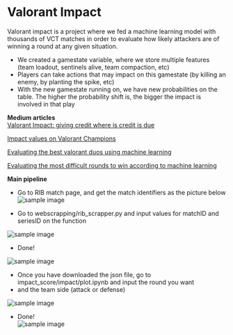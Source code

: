 
# Valorant Impact  
Valorant impact is a project where we fed a machine learning model with thousands of VCT matches in order to evaluate how likely attackers are of winning a round at any given situation.   
  
- We created a gamestate variable, where we store multiple features (team loadout, sentinels alive, team compaction, etc)  
- Players can take actions that may impact on this gamestate (by killing an enemy, by planting the spike, etc)  
- With the new gamestate running on, we have new probabilities on the table. The higher the probability shift is, the bigger the impact is involved in that play  

**Medium articles**  
[Valorant Impact: giving credit where is credit is due](https://medium.com/@matbessa12/valorant-impact-value-giving-credit-where-credit-is-due-d2b4ca66f03d)

[Impact values on Valorant Champions](https://medium.com/@matbessa12/impact-values-on-valorant-champions-4d0b8050d667)

[Evaluating the best valorant duos using machine learning](https://medium.com/@matbessa12/evaluating-the-best-duos-using-impact-rating-f2137e351ac4)

[Evaluating the most difficult rounds to win according to machine learning](https://medium.com/@matbessa12/most-difficult-rounds-to-win-valorant-champions-group-stage-92598f2515f6)

  
**Main pipeline**  
- Go to RIB match page, and get the match identifiers as the picture below  
![sample image](https://i.imgur.com/VCwWvrz.png)  
  
- Go to webscrapping/rib_scrapper.py and input values for matchID and seriesID on the function  
  
![sample image](https://i.imgur.com/18ExPfS.png)  
  
- Done!  
  
![sample image](https://i.imgur.com/LPe0UBw.png)  
  
- Once you have downloaded the json file, go to impact_score/impact/plot.ipynb and input the round you want  
- and the team side (attack or defense)  
  
![sample image](https://i.imgur.com/J2GOnYz.png)  
  
- Done!  
![sample image](https://i.imgur.com/fHw5F6w.png)
